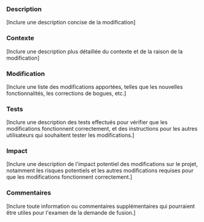### Description

[Inclure une description concise de la modification]


### Contexte

[Inclure une description plus détaillée du contexte et de la raison de la modification]


### Modification

[Inclure une liste des modifications apportées, telles que les nouvelles fonctionnalités, les corrections de bogues, etc.]


### Tests

[Inclure une description des tests effectués pour vérifier que les modifications fonctionnent correctement, et des instructions pour les autres utilisateurs qui souhaitent tester les modifications.]


### Impact

[Inclure une description de l'impact potentiel des modifications sur le projet, notamment les risques potentiels et les autres modifications requises pour que les modifications fonctionnent correctement.]


### Commentaires

[Inclure toute information ou commentaires supplémentaires qui pourraient être utiles pour l'examen de la demande de fusion.]
